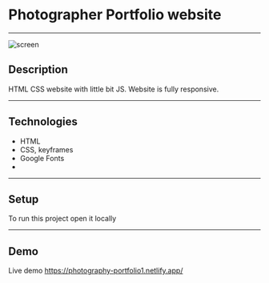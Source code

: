 # Photographer Portfolio website

---

![screen](https://user-images.githubusercontent.com/47893363/113507487-0aba4f00-954b-11eb-894a-36ff05ce034f.png)



## Description


HTML CSS website with little bit JS. Website is fully responsive. 

---

## Technologies

- HTML
- CSS, keyframes
- Google Fonts
- 

---

## Setup


To run this project
open it locally

---

## Demo

Live demo https://photography-portfolio1.netlify.app/

